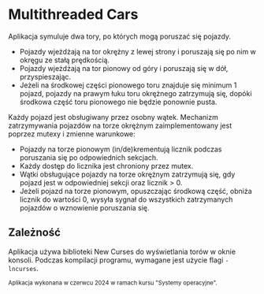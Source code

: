 # Multithreaded Cars
Aplikacja symuluje dwa tory, po których mogą poruszać się pojazdy.

* Pojazdy wjeżdżają na tor okrężny z lewej strony i poruszają się po nim w okręgu ze stałą prędkością.
* Pojazdy wjeżdżają na tor pionowy od góry i poruszają się w dół, przyspieszając.
* Jeżeli na środkowej części pionowego toru znajduje się minimum 1 pojazd, pojazdy na prawym łuku toru okrężnego zatrzymują się, dopóki środkowa część toru pionowego nie będzie ponownie pusta.

Każdy pojazd jest obsługiwany przez osobny wątek. Mechanizm zatrzymywania pojazdów na torze okrężnym zaimplementowany jest poprzez mutexy i zmienne warunkowe:
* Pojazdy na torze pionowym (in/de)krementują licznik podczas poruszania się po odpowiednich sekcjach.
* Każdy dostęp do licznika jest chroniony przez mutex.
* Wątki obsługujące pojazdy na torze okrężnym zatrzymują się, gdy pojazd jest w odpowiedniej sekcji oraz licznik > 0.
* Jeżeli pojazd na torze pionowym, opuszczając środkową część, obniża licznik do wartości 0, wysyła sygnał do wszystkich zatrzymanych pojazdów o wznowienie poruszania się.

## Zależność
Aplikacja używa biblioteki New Curses do wyświetlania torów w oknie konsoli. Podczas kompilacji programu, wymagane jest użycie flagi `-lncurses`.

<sub>Aplikacja wykonana w czerwcu 2024 w ramach kursu "Systemy operacyjne".</sub>
